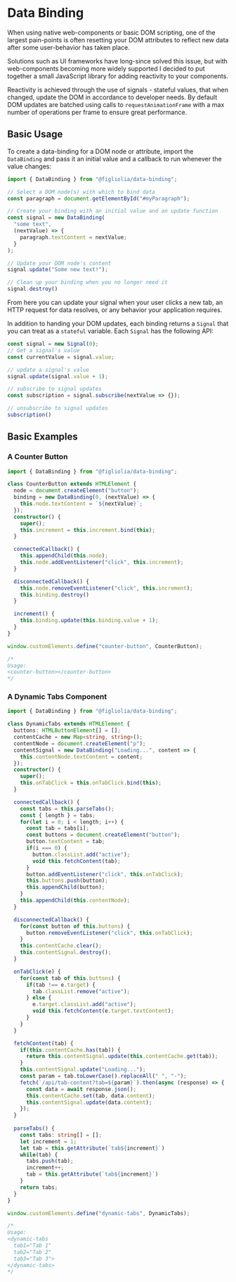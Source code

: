 # Data Binding
When using native web-components or basic DOM scripting, one of the largest pain-points is often resetting your DOM attributes to reflect new data after some user-behavior has taken place. 

Solutions such as UI frameworks have long-since solved this issue, but with web-components becoming more widely supported I decided to put together a small JavaScript library for adding reactivity to your components.

Reactivity is achieved through the use of signals - stateful values, that when changed, update the DOM in accordance to developer needs. By default DOM updates are batched using calls to `requestAnimationFrame` with a max number of operations per frame to ensure great performance.

## Basic Usage
To create a data-binding for a DOM node or attribute, import the `DataBinding` and pass it an initial value and a callback to run whenever the value changes:

```typescript
import { DataBinding } from "@figliolia/data-binding";

// Select a DOM node(s) with which to bind data
const paragraph = document.getElementById("#myParagraph");

// Create your binding with an initial value and an update function
const signal = new DataBinding(
  "some text", 
  (nextValue) => {
    paragraph.textContent = nextValue;
  }
);

// Update your DOM node's content
signal.update("Some new text!");

// Clean up your binding when you no longer need it
signal.destroy()
```

From here you can update your signal when your user clicks a new tab, an HTTP request for data resolves, or any behavior your application requires.

In addition to handing your DOM updates, each binding returns a `Signal` that you can treat as a `stateful` variable. Each `Signal` has the following API:

```typescript
const signal = new Signal(0);
// Get a signal's value
const currentValue = signal.value;

// update a signal's value
signal.update(signal.value + 1);

// subscribe to signal updates
const subscription = signal.subscribe(nextValue => {});

// unsubscribe to signal updates
subscription()
```

## Basic Examples
### A Counter Button
```typescript
import { DataBinding } from "@figliolia/data-binding";

class CounterButton extends HTMLElement {
  node = document.createElement("button");
  binding = new DataBinding(0, (nextValue) => {
    this.node.textContent = `${nextValue}`;
  });
  constructor() {
    super();
    this.increment = this.increment.bind(this);
  }

  connectedCallback() {
    this.appendChild(this.node);
    this.node.addEventListener("click", this.increment);
  }

  disconnectedCallback() {
    this.node.removeEventListener("click", this.increment);
    this.binding.destroy()
  }

  increment() {
    this.binding.update(this.binding.value + 1);
  }
}

window.customElements.define("counter-button", CounterButton);

/*
Usage:
<counter-button></counter-button>
*/
```

### A Dynamic Tabs Component
```typescript
import { DataBinding } from "@figliolia/data-binding";

class DynamicTabs extends HTMLElement {
  buttons: HTMLButtonElement[] = [];
  contentCache = new Map<string, string>();
  contentNode = document.createElement("p");
  contentSignal = new DataBinding("Loading...", content => {
    this.contentNode.textContent = content;
  });
  constructor() {
    super();
    this.onTabClick = this.onTabClick.bind(this);
  }

  connectedCallback() {
    const tabs = this.parseTabs();
    const { length } = tabs;
    for(let i = 0; i < length; i++) {
      const tab = tabs[i];
      const buttons = document.createElement("button");
      button.textContent = tab;
      if(i === 0) {
        button.classList.add("active");
        void this.fetchContent(tab);
      }
      button.addEventListener("click", this.onTabClick);
      this.buttons.push(button);
      this.appendChild(button);
    }
    this.appendChild(this.contentNode);
  }

  disconnectedCallback() {
    for(const button of this.buttons) {
      button.removeEventListener("click", this.onTabClick);
    }
    this.contentCache.clear();
    this.contentSignal.destroy();
  }

  onTabClick(e) {
    for(const tab of this.buttons) {
      if(tab !== e.target) {
        tab.classList.remove("active");
      } else {
        e.target.classList.add("active");
        void this.fetchContent(e.target.textContent);
      }
    }
  }

  fetchContent(tab) {
    if(this.contentCache.has(tab)) {
      return this.contentSignal.update(this.contentCache.get(tab));
    }
    this.contentSignal.update("Loading...");
    const param = tab.toLowerCase().replaceAll(" ", "-");
    fetch(`/api/tab-content?tab=${param}`).then(async (response) => {
      const data = await response.json();
      this.contentCache.set(tab, data.content);
      this.contentSignal.update(data.content);
    });
  } 
 
  parseTabs() {
    const tabs: string[] = [];
    let increment = 1;
    let tab = this.getAttribute(`tab${increment}`)
    while(tab) {
      tabs.push(tab);
      increment++;
      tab = this.getAttribute(`tab${increment}`)
    }
    return tabs;
  }
}

window.customElements.define("dynamic-tabs", DynamicTabs);

/*
Usage:
<dynamic-tabs 
  tab1="Tab 1" 
  tab2="Tab 2" 
  tab3="Tab 3">
</dynamic-tabs>
*/
```